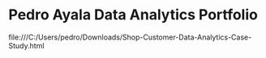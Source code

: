 # Pedro Ayala Data Analytics Portfolio

  
  
file:///C:/Users/pedro/Downloads/Shop-Customer-Data-Analytics-Case-Study.html
